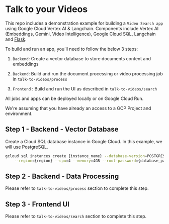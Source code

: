 # Talk to your Videos

This repo includes a demonstration example for building a `Video Search app` using Google Cloud Vertex AI & Langchain. Components include Vertex AI (Embeddings, Gemini, Video Intelligence), Google Cloud SQL, Langchain and [Flask](https://flask.palletsprojects.com/en/3.0.x/).

To build and run an app, you'll need to follow the below 3 steps:

1.  `Backend`: Create a vector database to store documents content and embeddings

2.  `Backend`: Build and run the document processing or video processing job in `talk-to-videos/process`

3.  `Frontend` : Build and run the UI as described in `talk-to-videos/search`


All jobs and apps can be deployed locally or on Google Cloud Run. 

We're assuming that you have already an access to a GCP Project and environment.


## Step 1 - Backend - Vector Database

Create a Cloud SQL database instance in Google Cloud. In this example, we will use PostgreSQL.

```bash
gcloud sql instances create {instance_name} --database-version=POSTGRES_15 \
    --region={region} --cpu=4 --memory=4GB --root-password={database_password}
```

## Step 2 - Backend - Data Processing

Please refer to `talk-to-videos/process` section to complete this step. 
 

## Step 3 - Frontend UI

Please refer to `talk-to-videos/search` section to complete this step. 


